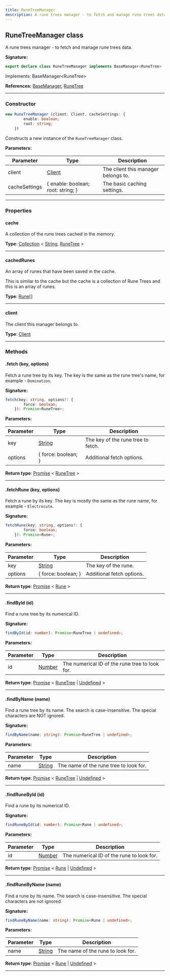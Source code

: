 ```yaml
---
title: RuneTreeManager
description: A rune trees manager - to fetch and manage rune trees data.
---
```


## RuneTreeManager class

A rune trees manager - to fetch and manage rune trees data.

**Signature:**

```ts
export declare class RuneTreeManager implements BaseManager<RuneTree> 
```

Implements: BaseManager<RuneTree\>

**References:** [BaseManager](/shieldbow/api/BaseManager.md), [RuneTree](/shieldbow/api/RuneTree.md)

---

### Constructor

```ts
new RuneTreeManager (client: Client, cacheSettings: {
        enable: boolean;
        root: string;
    })
```

Constructs a new instance of the `RuneTreeManager` class.

**Parameters:**

| Parameter | Type | Description |
| --------- | ---- | ----------- |
| client | [Client](/shieldbow/api/Client.md) | The client this manager belongs to. |
| cacheSettings | {         enable: boolean;         root: string;     } | The basic caching settings. |
---

### Properties

#### cache

A collection of the rune trees cached in the memory.



**Type**: [Collection](https://discord.js.org/#/docs/collection/stable/class/Collection) \< [String](https://developer.mozilla.org/en-US/docs/Web/JavaScript/Reference/Global_Objects/String), [RuneTree](/shieldbow/api/RuneTree.md) \>

---

#### cachedRunes

An array of runes that have been saved in the cache.


This is similar to the cache but the cache is a collection of Rune Trees and this is an array of runes.



**Type**: [Rune](/shieldbow/api/Rune.md)[]

---

#### client

The client this manager belongs to.



**Type**: [Client](/shieldbow/api/Client.md)

---

### Methods

#### .fetch (key, options)

Fetch a rune tree by its key. The key is the same as the rune tree's name, for example - `Domination`.




**Signature:**

```ts
fetch(key: string, options?: {
        force: boolean;
    }): Promise<RuneTree>;
```

**Parameters:**

| Parameter | Type | Description |
| --------- | ---- | ----------- |
| key | [String](https://developer.mozilla.org/en-US/docs/Web/JavaScript/Reference/Global_Objects/String) | The key of the rune tree to fetch. |
| options | {         force: boolean;     } | Additional fetch options. |

**Return type**: [Promise](https://developer.mozilla.org/en-US/docs/Web/JavaScript/Reference/Global_Objects/Promise) \< [RuneTree](/shieldbow/api/RuneTree.md) \>

---

#### .fetchRune (key, options)

Fetch a rune by its key. The key is mostly the same as the rune name, for example - `Electrocute`.




**Signature:**

```ts
fetchRune(key: string, options?: {
        force: boolean;
    }): Promise<Rune>;
```

**Parameters:**

| Parameter | Type | Description |
| --------- | ---- | ----------- |
| key | [String](https://developer.mozilla.org/en-US/docs/Web/JavaScript/Reference/Global_Objects/String) | The key of the rune. |
| options | {         force: boolean;     } | Additional fetch options. |

**Return type**: [Promise](https://developer.mozilla.org/en-US/docs/Web/JavaScript/Reference/Global_Objects/Promise) \< [Rune](/shieldbow/api/Rune.md) \>

---

#### .findById (id)

Find a rune tree by its numerical ID.




**Signature:**

```ts
findById(id: number): Promise<RuneTree | undefined>;
```

**Parameters:**

| Parameter | Type | Description |
| --------- | ---- | ----------- |
| id | [Number](https://developer.mozilla.org/en-US/docs/Web/JavaScript/Reference/Global_Objects/Number) | The numerical ID of the rune tree to look for. |

**Return type**: [Promise](https://developer.mozilla.org/en-US/docs/Web/JavaScript/Reference/Global_Objects/Promise) \< [RuneTree](/shieldbow/api/RuneTree.md) \| [Undefined](https://developer.mozilla.org/en-US/docs/Web/JavaScript/Reference/Global_Objects/undefined) \>

---

#### .findByName (name)

Find a rune tree by its name. The search is case-insensitive. The special characters are NOT ignored.




**Signature:**

```ts
findByName(name: string): Promise<RuneTree | undefined>;
```

**Parameters:**

| Parameter | Type | Description |
| --------- | ---- | ----------- |
| name | [String](https://developer.mozilla.org/en-US/docs/Web/JavaScript/Reference/Global_Objects/String) | The name of the rune tree to look for. |

**Return type**: [Promise](https://developer.mozilla.org/en-US/docs/Web/JavaScript/Reference/Global_Objects/Promise) \< [RuneTree](/shieldbow/api/RuneTree.md) \| [Undefined](https://developer.mozilla.org/en-US/docs/Web/JavaScript/Reference/Global_Objects/undefined) \>

---

#### .findRuneById (id)

Find a rune by its numerical ID.




**Signature:**

```ts
findRuneById(id: number): Promise<Rune | undefined>;
```

**Parameters:**

| Parameter | Type | Description |
| --------- | ---- | ----------- |
| id | [Number](https://developer.mozilla.org/en-US/docs/Web/JavaScript/Reference/Global_Objects/Number) | The numerical ID of the rune to look for. |

**Return type**: [Promise](https://developer.mozilla.org/en-US/docs/Web/JavaScript/Reference/Global_Objects/Promise) \< [Rune](/shieldbow/api/Rune.md) \| [Undefined](https://developer.mozilla.org/en-US/docs/Web/JavaScript/Reference/Global_Objects/undefined) \>

---

#### .findRuneByName (name)

Find a rune by its name. The search is case-insensitive. The special characters are not ignored.




**Signature:**

```ts
findRuneByName(name: string): Promise<Rune | undefined>;
```

**Parameters:**

| Parameter | Type | Description |
| --------- | ---- | ----------- |
| name | [String](https://developer.mozilla.org/en-US/docs/Web/JavaScript/Reference/Global_Objects/String) | The name of the rune to look for. |

**Return type**: [Promise](https://developer.mozilla.org/en-US/docs/Web/JavaScript/Reference/Global_Objects/Promise) \< [Rune](/shieldbow/api/Rune.md) \| [Undefined](https://developer.mozilla.org/en-US/docs/Web/JavaScript/Reference/Global_Objects/undefined) \>

---

